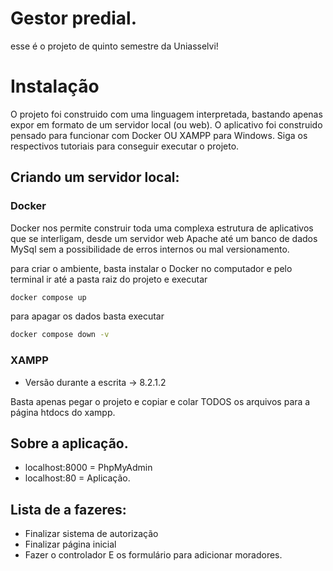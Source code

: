 
# Gestor predial.

esse é o projeto de quinto semestre da Uniasselvi!


# Instalação

O projeto foi construido com uma linguagem interpretada, bastando apenas expor em formato de um servidor local (ou web). O aplicativo foi construido pensado para funcionar com Docker OU XAMPP para Windows. Siga os respectivos tutoriais para conseguir executar o projeto.


## Criando um servidor local:

### Docker

Docker nos permite construir toda uma complexa estrutura de aplicativos que se interligam, desde um servidor web Apache até um banco de dados MySql sem a possibilidade de erros internos ou mal versionamento.


para criar o ambiente, basta instalar o Docker no computador e pelo terminal ir até a pasta raiz do projeto e executar

```bash
docker compose up
```

para apagar os dados basta executar

```bash
docker compose down -v
```


### XAMPP
- Versão durante a escrita -> 8.2.1.2

Basta apenas pegar o projeto e copiar e colar TODOS os arquivos para a página htdocs do xampp.


## Sobre a aplicação.

- localhost:8000 = PhpMyAdmin
- localhost:80 = Aplicação.


## Lista de a fazeres:

- Finalizar sistema de autorização
- Finalizar página inicial
- Fazer o controlador E os formulário para adicionar moradores.
